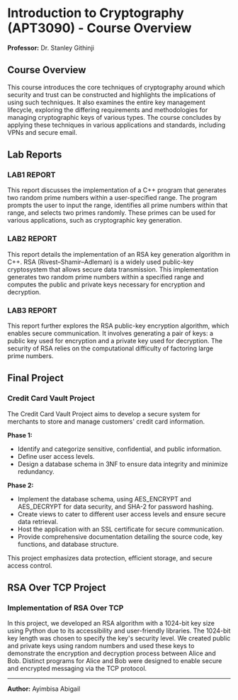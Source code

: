 
# Introduction to Cryptography (APT3090) - Course Overview

**Professor:** Dr. Stanley Githinji

## Course Overview
This course introduces the core techniques of cryptography around which security and trust can be constructed and highlights the implications of using such techniques. It also examines the entire key management lifecycle, exploring the differing requirements and methodologies for managing cryptographic keys of various types. The course concludes by applying these techniques in various applications and standards, including VPNs and secure email.

## Lab Reports

### LAB1 REPORT
This report discusses the implementation of a C++ program that generates two random prime numbers within a user-specified range. The program prompts the user to input the range, identifies all prime numbers within that range, and selects two primes randomly. These primes can be used for various applications, such as cryptographic key generation.

### LAB2 REPORT
This report details the implementation of an RSA key generation algorithm in C++. RSA (Rivest–Shamir–Adleman) is a widely used public-key cryptosystem that allows secure data transmission. This implementation generates two random prime numbers within a specified range and computes the public and private keys necessary for encryption and decryption.

### LAB3 REPORT
This report further explores the RSA public-key encryption algorithm, which enables secure communication. It involves generating a pair of keys: a public key used for encryption and a private key used for decryption. The security of RSA relies on the computational difficulty of factoring large prime numbers.

## Final Project

### Credit Card Vault Project
The Credit Card Vault Project aims to develop a secure system for merchants to store and manage customers' credit card information.

**Phase 1:**
- Identify and categorize sensitive, confidential, and public information.
- Define user access levels.
- Design a database schema in 3NF to ensure data integrity and minimize redundancy.

**Phase 2:**
- Implement the database schema, using AES_ENCRYPT and AES_DECRYPT for data security, and SHA-2 for password hashing.
- Create views to cater to different user access levels and ensure secure data retrieval.
- Host the application with an SSL certificate for secure communication.
- Provide comprehensive documentation detailing the source code, key functions, and database structure.

This project emphasizes data protection, efficient storage, and secure access control.

## RSA Over TCP Project

### Implementation of RSA Over TCP
In this project, we developed an RSA algorithm with a 1024-bit key size using Python due to its accessibility and user-friendly libraries. The 1024-bit key length was chosen to specify the key's security level. We created public and private keys using random numbers and used these keys to demonstrate the encryption and decryption process between Alice and Bob. Distinct programs for Alice and Bob were designed to enable secure and encrypted messaging via the TCP protocol.

---

**Author:** Ayimbisa Abigail
